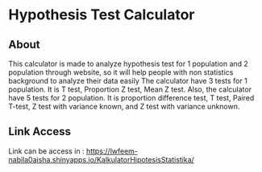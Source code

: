 # Hypothesis Test Calculator
## About
This calculator is made to analyze hypothesis test for 1 population and 2 population through website, so it will help people with non statistics background to analyze their data easily
The calculator have 3 tests for 1 population. It is T test, Proportion Z test, Mean Z test.
Also, the calculator have 5 tests for 2 population. It is proportion difference test, T test, Paired T-test, Z test with variance known, and Z test with variance unknown.

## Link Access
Link can be access in : https://lwfeem-nabila0aisha.shinyapps.io/KalkulatorHipotesisStatistika/
